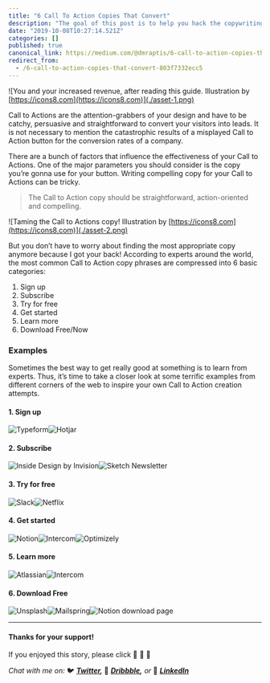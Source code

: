```yaml
---
title: "6 Call To Action Copies That Convert"
description: "The goal of this post is to help you hack the copywriting process by providing you the most known phrases that actually work!"
date: "2019-10-08T10:27:14.521Z"
categories: []
published: true
canonical_link: https://medium.com/@dmraptis/6-call-to-action-copies-that-convert-803f7332ecc5
redirect_from:
  - /6-call-to-action-copies-that-convert-803f7332ecc5
---
```


![You and your increased revenue, after reading this guide. Illustration by [https://icons8.com](https://icons8.com)](./asset-1.png)

Call to Actions are the attention-grabbers of your design and have to be catchy, persuasive and straightforward to convert your visitors into leads. It is not necessary to mention the catastrophic results of a misplayed Call to Action button for the conversion rates of a company.

There are a bunch of factors that influence the effectiveness of your Call to Actions. One of the major parameters you should consider is the copy you’re gonna use for your button. Writing compelling copy for your Call to Actions can be tricky.

> The Call to Action copy should be straightforward, action-oriented and compelling.

![Taming the Call to Actions copy! Illustration by [https://icons8.com](https://icons8.com)](./asset-2.png)

But you don’t have to worry about finding the most appropriate copy anymore because I got your back! According to experts around the world, the most common Call to Action copy phrases are compressed into 6 basic categories:

1.  Sign up
2.  Subscribe
3.  Try for free
4.  Get started
5.  Learn more
6.  Download Free/Now

### Examples

Sometimes the best way to get really good at something is to learn from experts. Thus, it’s time to take a closer look at some terrific examples from different corners of the web to inspire your own Call to Action creation attempts.

#### 1\. Sign up

![[Typeform](https://typeform.com)](./asset-3.png)![[Hotjar](https://hotjar.com)](./asset-4.png)

#### 2\. Subscribe

![[Inside Design by Invision](https://www.invisionapp.com/inside-design/)](./asset-5.png)![[Sketch Newsletter](https://www.sketch.com/)](./asset-6.png)

#### 3\. Try for free

![[Slack](https://slack.com)](./asset-7.png)![[Netflix](https://netflix.com)](./asset-8.png)

#### 4\. Get started

![[Notion](https://notion.so)](./asset-9.png)![[Intercom](https://intercom.com/)](./asset-10.png)![[Optimizely](https://www.optimizely.com/)](./asset-11.png)

#### 5\. Learn more

![[Atlassian](https://www.atlassian.com/)](./asset-12.png)![[Intercom](https://intercom.com/)](./asset-13.png)

#### 6\. Download Free

![[Unsplash](https://unsplash.com/photos/uiRbpAAYkUw)](./asset-14.png)![[Mailspring](https://getmailspring.com/)](./asset-15.png)![[Notion download page](https://www.notion.so/desktop)](./asset-16.png)

---

#### Thanks for your support!

If you enjoyed this story, please click 👏 👏 👏

_Chat with me on:_ 🐦  [**_Twitter_**](https://twitter.com/d__raptis)**_,_ 🏀** [**_Dribbble_**](https://dribbble.com/dmraptis)**_,_** _or_  👔  [**_LinkedIn_**](https://www.linkedin.com/in/dimitris-raptis-a7088b132/)
